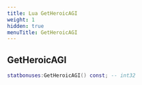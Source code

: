 ```yaml
---
title: Lua GetHeroicAGI
weight: 1
hidden: true
menuTitle: GetHeroicAGI
---
```

## GetHeroicAGI
```lua
statbonuses:GetHeroicAGI() const; -- int32
```